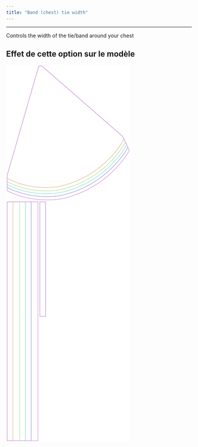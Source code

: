 ```yaml
---
title: "Band (chest) tie width"
---
```


***

Controls the width of the tie/band around your chest

## Effet de cette option sur le modèle

![This image shows the effect of this option by superimposing several variants that have a different value for this option](bee_bandtiewidth_sample.svg "Effet de cette option sur le modèle")
